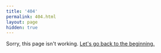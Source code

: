 ```yaml
---
title: '404'
permalink: 404.html
layout: page
hidden: true
---
```


Sorry, this page isn't working. [Let's go back to the beginning.](/)
